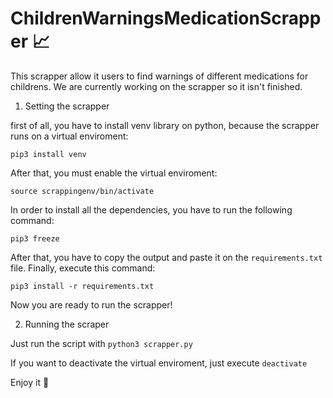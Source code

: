 # ChildrenWarningsMedicationScrapper :chart_with_upwards_trend:

This scrapper allow it users to find warnings of different medications for childrens. We are currently working on the scrapper so it isn't finished. 

1. Setting the scrapper

first of all, you have to install venv library on python, because the scrapper runs on a virtual enviroment:

```pip3 install venv```

After that, you must enable the virtual enviroment:

```source scrappingenv/bin/activate```

In order to install all the dependencies, you have to run the following command:

```pip3 freeze```

After that, you have to copy the output and paste it on the ```requirements.txt``` file. Finally, execute this command:

```pip3 install -r requirements.txt```

Now you are ready to run the scrapper!

2. Running the scraper

Just run the script with ```python3 scrapper.py```

If you want to deactivate the virtual enviroment, just execute ```deactivate```

Enjoy it :rocket: